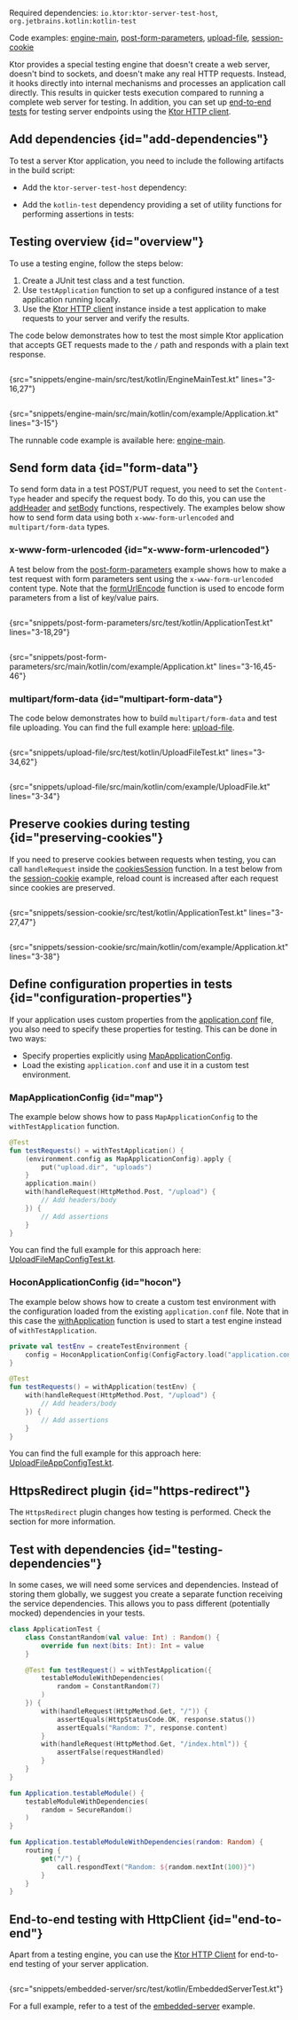 [//]: # (title: Testing)

<microformat>
<p>
Required dependencies: <code>io.ktor:ktor-server-test-host</code>, <code>org.jetbrains.kotlin:kotlin-test</code>
</p>
<p>
Code examples: 
<a href="https://github.com/ktorio/ktor-documentation/tree/main/codeSnippets/snippets/engine-main">engine-main</a>, 
<a href="https://github.com/ktorio/ktor-documentation/tree/main/codeSnippets/snippets/post-form-parameters">post-form-parameters</a>,
<a href="https://github.com/ktorio/ktor-documentation/tree/main/codeSnippets/snippets/upload-file">upload-file</a>,
<a href="https://github.com/ktorio/ktor-documentation/tree/main/codeSnippets/snippets/session-cookie">session-cookie</a>
</p>
</microformat>

Ktor provides a special testing engine that doesn't create a web server, doesn't bind to sockets, and doesn't make any real HTTP requests. Instead, it hooks directly into internal mechanisms and processes an application call directly. This results in quicker tests execution compared to running a complete web server for testing. In addition, you can set up [end-to-end tests](#end-to-end) for testing server endpoints using the [Ktor HTTP client](client.md).


## Add dependencies {id="add-dependencies"}
To test a server Ktor application, you need to include the following artifacts in the build script:
* Add the `ktor-server-test-host` dependency:
   <var name="artifact_name" value="ktor-server-test-host"/>
   <include src="lib.xml" include-id="add_ktor_artifact_testing"/>

* Add the `kotlin-test` dependency providing a set of utility functions for performing assertions in tests:
  <var name="group_id" value="org.jetbrains.kotlin"/>
  <var name="artifact_name" value="kotlin-test"/>
  <var name="version" value="kotlin_version"/>
  <include src="lib.xml" include-id="add_artifact_testing"/>

  

## Testing overview {id="overview"}

To use a testing engine, follow the steps below:
1. Create a JUnit test class and a test function.
2. Use `testApplication` function to set up a configured instance of a test application running locally.
3. Use the [Ktor HTTP client](client.md) instance inside a test application to make requests to your server and verify the results.

The code below demonstrates how to test the most simple Ktor application that accepts GET requests made to the `/` path and responds with a plain text response.

<tabs>
<tab title="Test">

```kotlin
```
{src="snippets/engine-main/src/test/kotlin/EngineMainTest.kt" lines="3-16,27"}

</tab>

<tab title="Application">

```kotlin
```
{src="snippets/engine-main/src/main/kotlin/com/example/Application.kt" lines="3-15"}

</tab>
</tabs>

The runnable code example is available here: [engine-main](https://github.com/ktorio/ktor-documentation/tree/main/codeSnippets/snippets/engine-main).


## Send form data {id="form-data"}

To send form data in a test POST/PUT request, you need to set the `Content-Type` header and specify the request body. To do this, you can use 
 the [addHeader](https://api.ktor.io/ktor-server/ktor-server-test-host/ktor-server-test-host/io.ktor.server.testing/-test-application-request/add-header.html) and [setBody](https://api.ktor.io/ktor-server/ktor-server-test-host/ktor-server-test-host/io.ktor.server.testing/set-body.html) functions, respectively. The examples below show how to send form data using both `x-www-form-urlencoded` and `multipart/form-data` types.

### x-www-form-urlencoded {id="x-www-form-urlencoded"}

A test below from the [post-form-parameters](https://github.com/ktorio/ktor-documentation/tree/main/codeSnippets/snippets/post-form-parameters) example shows how to make a test request with form parameters sent using the `x-www-form-urlencoded` content type. Note that the [formUrlEncode](https://api.ktor.io/ktor-http/ktor-http/io.ktor.http/form-url-encode.html) function is used to encode form parameters from a list of key/value pairs.

<tabs>
<tab title="Test">

```kotlin
```
{src="snippets/post-form-parameters/src/test/kotlin/ApplicationTest.kt" lines="3-18,29"}

</tab>

<tab title="Application">

```kotlin
```
{src="snippets/post-form-parameters/src/main/kotlin/com/example/Application.kt" lines="3-16,45-46"}

</tab>
</tabs>


### multipart/form-data {id="multipart-form-data"}

The code below demonstrates how to build `multipart/form-data` and test file uploading. You can find the full example here: [upload-file](https://github.com/ktorio/ktor-documentation/tree/main/codeSnippets/snippets/upload-file).

<tabs>
<tab title="Test">

```kotlin
```
{src="snippets/upload-file/src/test/kotlin/UploadFileTest.kt" lines="3-34,62"}

</tab>

<tab title="Application">

```kotlin
```
{src="snippets/upload-file/src/main/kotlin/com/example/UploadFile.kt" lines="3-34"}

</tab>
</tabs>




## Preserve cookies during testing {id="preserving-cookies"}

If you need to preserve cookies between requests when testing, you can call `handleRequest` inside
 the [cookiesSession](https://api.ktor.io/ktor-server/ktor-server-test-host/ktor-server-test-host/io.ktor.server.testing/cookies-session.html) function. In a test below from the [session-cookie](https://github.com/ktorio/ktor-documentation/tree/main/codeSnippets/snippets/session-cookie) example, reload count is increased after each request since cookies are preserved.


<tabs>
<tab title="Test">

```kotlin
```
{src="snippets/session-cookie/src/test/kotlin/ApplicationTest.kt" lines="3-27,47"}

</tab>

<tab title="Application">

```kotlin
```
{src="snippets/session-cookie/src/main/kotlin/com/example/Application.kt" lines="3-38"}

</tab>
</tabs>


## Define configuration properties in tests {id="configuration-properties"}

If your application uses custom properties from the [application.conf](Configurations.xml#hocon-file) file, you also need to specify these properties for testing. This can be done in two ways:
* Specify properties explicitly using [MapApplicationConfig](https://api.ktor.io/ktor-server/ktor-server-core/ktor-server-core/io.ktor.config/-map-application-config/index.html).
* Load the existing `application.conf` and use it in a custom test environment.

### MapApplicationConfig {id="map"}

The example below shows how to pass `MapApplicationConfig` to the `withTestApplication` function.

```kotlin
@Test
fun testRequests() = withTestApplication() {
    (environment.config as MapApplicationConfig).apply {
        put("upload.dir", "uploads")
    }
    application.main()
    with(handleRequest(HttpMethod.Post, "/upload") {
        // Add headers/body
    }) {
        // Add assertions
    }
}
```
You can find the full example for this approach here: [UploadFileMapConfigTest.kt](https://github.com/ktorio/ktor-documentation/tree/main/codeSnippets/snippets/upload-file-testing-config/src/test/kotlin/UploadFileMapConfigTest.kt).

### HoconApplicationConfig {id="hocon"}

The example below shows how to create a custom test environment with the configuration loaded from the existing `application.conf` file. Note that in this case the [withApplication](https://api.ktor.io/ktor-server/ktor-server-test-host/ktor-server-test-host/io.ktor.server.testing/with-application.html) function is used to start a test engine instead of `withTestApplication`.


```kotlin
private val testEnv = createTestEnvironment {
    config = HoconApplicationConfig(ConfigFactory.load("application.conf"))
}

@Test
fun testRequests() = withApplication(testEnv) {
    with(handleRequest(HttpMethod.Post, "/upload") {
        // Add headers/body
    }) {
        // Add assertions
    }
}
```

You can find the full example for this approach here: [UploadFileAppConfigTest.kt](https://github.com/ktorio/ktor-documentation/tree/main/codeSnippets/snippets/upload-file-testing-config/src/test/kotlin/UploadFileAppConfigTest.kt).


## HttpsRedirect plugin {id="https-redirect"}

The `HttpsRedirect` plugin changes how testing is performed. Check the [](https-redirect.md#testing) section for more information.


## Test with dependencies {id="testing-dependencies"}
In some cases, we will need some services and dependencies. Instead of storing them globally, we suggest you create a separate function receiving the service dependencies. This allows you to pass different
(potentially mocked) dependencies in your tests.

<tabs>
<tab title="Test">

```kotlin
class ApplicationTest {
    class ConstantRandom(val value: Int) : Random() {
        override fun next(bits: Int): Int = value
    }

    @Test fun testRequest() = withTestApplication({
        testableModuleWithDependencies(
            random = ConstantRandom(7)
        )
    }) {
        with(handleRequest(HttpMethod.Get, "/")) {
            assertEquals(HttpStatusCode.OK, response.status())
            assertEquals("Random: 7", response.content)
        }
        with(handleRequest(HttpMethod.Get, "/index.html")) {
            assertFalse(requestHandled)
        }
    }
}
```

</tab>
<tab title="Application">

```kotlin
fun Application.testableModule() {
    testableModuleWithDependencies(
        random = SecureRandom()
    )
}

fun Application.testableModuleWithDependencies(random: Random) {
    routing {
        get("/") {
            call.respondText("Random: ${random.nextInt(100)}")
        }
    }
}
```

</tab>
</tabs>


## End-to-end testing with HttpClient {id="end-to-end"}
Apart from a testing engine, you can use the [Ktor HTTP Client](client.md) for end-to-end testing of your server application.

```kotlin
```
{src="snippets/embedded-server/src/test/kotlin/EmbeddedServerTest.kt"}

For a full example, refer to a test of the [embedded-server](https://github.com/ktorio/ktor-documentation/tree/main/codeSnippets/snippets/embedded-server) example.